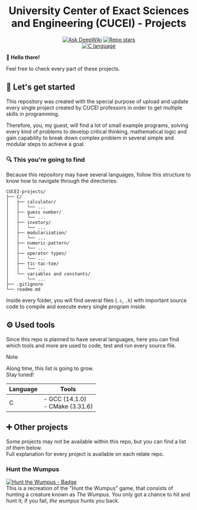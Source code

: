 <div align="center">

# University Center of Exact Sciences and Engineering (CUCEI) - Projects

[![Ask DeepWiki](https://deepwiki.com/badge.svg)](https://deepwiki.com/arcamp0130/CUCEI-projects)
[![Repo stars](https://img.shields.io/github/stars/arcamp0130/CUCEI-projects?logo=github)](https://github.com/arcamp0130/CUCEI-projects) <br>
[![C language](https://img.shields.io/badge/C_lang-356287?logo=c&logoColor=white)](https://github.com/arcamp0130/CUCEI-projects/tree/main/C)
</div>

**👋 Hello there!**

Feel free to check every part of these projects.

## 📖 Let's get started
This repository was created with the special purpose of upload and update every single project created by CUCEI professors in order to get multiple skills in programming.

Therefore, you, my guest, will find a lot of small example programs, solving every kind of problems to develop critical thinking, mathematical logic and gain capability to break down complex problem in several simple and modular steps to achieve a goal.

### 🔍 This you're going to find
Because this repository may have several languages, follow this structure to know how to navigate through the directories:

``` file tree
CUCEI-projects/
├── C/
│   ├── calculator/
│   │   └── ...
│   ├── guess number/
│   │   └── ...
│   ├── invetory/
│   │   └── ...
│   ├── modularization/
│   │   └── ...
│   ├── numeric-pattern/
│   │   └── ...
│   ├── operator types/
│   │   └── ...
│   ├── tic-tac-toe/
│   │   └── ...
│   └── variables and constants/
│       └── ...
├── .gitignore
└── readme.md
```

Inside every folder, you will find several files (`.c`, `.h`) with important source code to compile and execute every single program inside.

## ⚙️ Used tools
Since this repo is planned to have several languages, here you can find which tools and more are used to code, test and run every source file.

> [!NOTE]
> Along time, this list is going to grow. <br>
> Stay tuned!


| Language | Tools                                |
| -------- | ------------------------------------ |
| C        | - GCC (14.1.0) <br> - CMake (3.31.6) |


## ➕ Other projects
Some projects may not be available within this repo, but you can find a list of them below. <br>
Full explanation for every project is available on each relate repo.
### Hunt the Wumpus
[![Hunt the Wumpus - Badge](https://img.shields.io/badge/Hunt_the_wumpus-Under_development-834e16?logo=github&logoColor=white&labelColor=22212C)](https://github.com/arcamp0130/hunt-the-wumpus) <br>
This is a recreation of the "Hunt the Wumpus" game, that consists of hunting a creature known as *The Wumpus*. You only got a chance to hit and hunt it; if you fail, *the wumpus* hunts you back.
